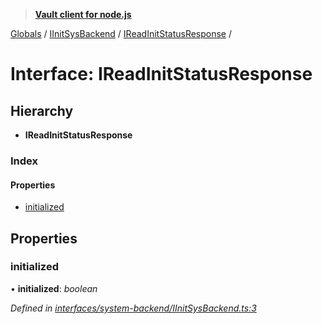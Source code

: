 > **[Vault client for node.js](../README.md)**

[Globals](../globals.md) / [IInitSysBackend](../modules/iinitsysbackend.md) / [IReadInitStatusResponse](iinitsysbackend.ireadinitstatusresponse.md) /

# Interface: IReadInitStatusResponse

## Hierarchy

* **IReadInitStatusResponse**

### Index

#### Properties

* [initialized](iinitsysbackend.ireadinitstatusresponse.md#initialized)

## Properties

###  initialized

• **initialized**: *boolean*

*Defined in [interfaces/system-backend/IInitSysBackend.ts:3](https://github.com/theogravity/vault-tacular/blob/13bcf09/src/interfaces/system-backend/IInitSysBackend.ts#L3)*